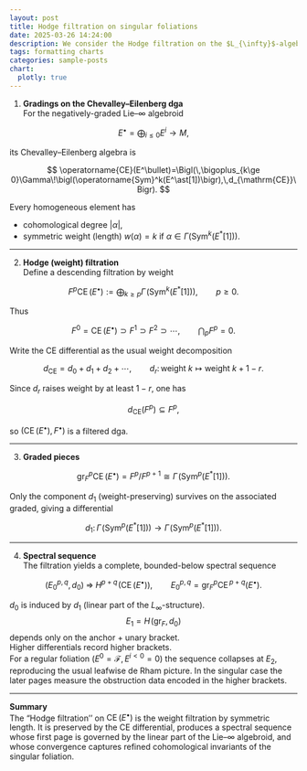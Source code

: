```yaml
---
layout: post
title: Hodge filtration on singular foliations
date: 2025-03-26 14:24:00
description: We consider the Hodge filtration on the $L_{\infty}$-algebroid associated to a singular foliation
tags: formatting charts
categories: sample-posts
chart:
  plotly: true
---
```


1. **Gradings on the Chevalley–Eilenberg dga**  
For the negatively-graded Lie–$\infty$ algebroid  

$$
E^\bullet=\bigoplus_{i\le 0}E^{i}\longrightarrow M,
$$  

its Chevalley–Eilenberg algebra is  

$$
\operatorname{CE}(E^\bullet)=\Bigl(\,\bigoplus_{k\ge 0}\Gamma\!\bigl(\operatorname{Sym}^k(E^\ast[1])\bigr),\,d_{\mathrm{CE}}\Bigr).
$$  

Every homogeneous element has  

* cohomological degree $\lvert\alpha\rvert$,  
* symmetric weight (length) $w(\alpha)=k$ if $\alpha\in\Gamma(\operatorname{Sym}^k(E^\ast[1]))$.

---

2. **Hodge (weight) filtration**  
Define a descending filtration by weight  

$$
F^{p}\operatorname{CE}(E^\bullet):=\bigoplus_{k\ge p}\Gamma\!\bigl(\operatorname{Sym}^k(E^\ast[1])\bigr),
\qquad p\ge 0.
$$  

Thus  

$$
F^{0}=\operatorname{CE}(E^\bullet)\supset F^{1}\supset F^{2}\supset\cdots,
\qquad\bigcap_{p}F^{p}=0.
$$  

Write the CE differential as the usual weight decomposition  

$$
d_{\mathrm{CE}}=d_{0}+d_{1}+d_{2}+\cdots,\qquad
d_{r}\colon\text{weight }k\longmapsto\text{weight }k+1-r.
$$  

Since $d_{r}$ raises weight by at least $1-r$, one has  

$$
d_{\mathrm{CE}}\bigl(F^{p}\bigr)\subseteq F^{p},
$$  

so $(\operatorname{CE}(E^\bullet),F^\bullet)$ is a filtered dga.

---

3. **Graded pieces**  

$$
\operatorname{gr}^{p}_{F}\operatorname{CE}(E^\bullet)
=F^{p}/F^{p+1}\cong\Gamma\!\bigl(\operatorname{Sym}^{p}(E^\ast[1])\bigr).
$$  

Only the component $d_{1}$ (weight-preserving) survives on the associated graded, giving a differential  

$$
d_{1}\colon
\Gamma\!\bigl(\operatorname{Sym}^{p}(E^\ast[1])\bigr)\longrightarrow
\Gamma\!\bigl(\operatorname{Sym}^{p}(E^\ast[1])\bigr).
$$  

---

4. **Spectral sequence**  
The filtration yields a complete, bounded-below spectral sequence  

$$
\bigl(E_{0}^{p,q},d_{0}\bigr)\;\Longrightarrow\;
H^{p+q}\!\bigl(\operatorname{CE}(E^\bullet)\bigr),\qquad
E_{0}^{p,q}=\operatorname{gr}^{p}_{F}\operatorname{CE}^{\,p+q}(E^\bullet).
$$  

$d_{0}$ is induced by $d_{1}$ (linear part of the $L_\infty$-structure).  
$$E_{1}=H\!\bigl(\operatorname{gr}_{F},d_{0}\bigr)$$ depends only on the anchor + unary bracket.  
Higher differentials record higher brackets.  
For a regular foliation ($E^{0}=\mathcal{F},\,E^{i<0}=0$) the sequence collapses at $E_{2}$, reproducing the usual leafwise de Rham picture. In the singular case the later pages measure the obstruction data encoded in the higher brackets.

---

**Summary**  
The “Hodge filtration’’ on $\operatorname{CE}(E^\bullet)$ is the weight filtration by symmetric length. It is preserved by the CE differential, produces a spectral sequence whose first page is governed by the linear part of the Lie–$\infty$ algebroid, and whose convergence captures refined cohomological invariants of the singular foliation.